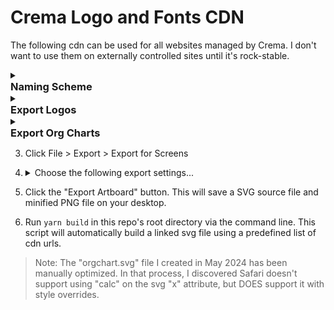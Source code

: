 # Crema Logo and Fonts CDN
The following cdn can be used for all websites managed by Crema. I don't want to use them on externally controlled sites until it's rock-stable.

<details>
<summary><h3 style="margin:0;">Naming Scheme</h3></summary>

**Carriers**<br>
http://cdn.cremadesignstudio.com/logos/carriers/ `CARRIER` - `SIZE` . `EXT`

**Corporate**<br>
http://cdn.cremadesignstudio.com/logos/corporate/ `COLOR` - `SIZE` . `EXT`

**Divisions**<br>
http://cdn.cremadesignstudio.com/logos/divisions/ `DIVISION` / `COLOR` - `SIZE` . `EXT`

**Partners**<br>
http://cdn.cremadesignstudio.com/logos/partners/ `PARTNER` / `STYLE` - `COLOR` - `SIZE` . `EXT`

**Products**<br>
http://cdn.cremadesignstudio.com/logos/products/ `PRODUCT` / `STYLE` - `COLOR` - `SIZE` . `EXT`

##### Notes
- The style tag is optional for the default logo
- The width tag is optional for 500px wide logos, since that is the largest size for raster logos.  However, I'm defaulting to svg and svgz files as much as possible.

#### Common Styles
- **Reversed** — color logo for dark backgrounds
- **White** — pure white logo for dark backgrounds
- **Black** — black or black and white logo
- **Color/4c** — haven't decided if the 4c abbreviation should be standard
- **Stacked/Square/Center** — besides the MWG division logos, this is the default
- **Horizontal** — duhh...used for wide logos.
</details>

<details>
<summary><h3 style="margin:0;">Export Logos</h3></summary>

## SVG Export Settings
<img src="docs/2018-svg-export-settings.png" width="500" alt="2018 SVG Export Settings">

## SVGZ Save as Copy Settings
<img src="docs/2018-svgz-save-settings.png" width="500" alt="2018 SVGZ Save Copy Settings">
</details>

<details>
<summary><h3 style="margin:0;">Export Org Charts</h3></summary>

1. Open the latest Website Organization Chart.

2. <details>
	<summary>Show the "Placeholders" layer and hide the "Logos" and "Background" layers...</summary>
	<img src="docs/2018-export-orgchart-1.png" width="400" alt="2018 MWG OrgChart Export Settings Screen 1">
</details>

3. Click File > Export > Export for Screens

4. <details>
	<summary>Choose the following export settings...</summary>
	<img src="docs/2018-export-orgchart-2.png" width="100%" alt="2018 MWG OrgChart Export Settings Screen 2">
	<img src="docs/2018-export-orgchart-3.png" width="100%" alt="2018 MWG OrgChart Export Settings Screen 3">
</details>

5. Click the "Export Artboard" button. This will save a SVG source file and minified PNG file on your desktop.

6. Run `yarn build` in this repo's root directory via the command line. This script will automatically build a linked svg file using a predefined list of cdn urls.

> Note: The "orgchart.svg" file I created in May 2024 has been manually optimized. In that process, I discovered Safari doesn't support using "calc" on the svg "x" attribute, but DOES support it with style overrides.
</details>
